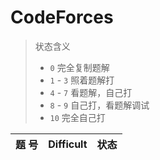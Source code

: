 # CodeForces
> 状态含义
> - `0` 完全复制题解
> - `1` - `3` 照着题解打
> - `4` - `7` 看题解，自己打
> - `8` - `9` 自己打，看题解调试
> - `10` 完全自己打 

| 题 号 | Difficult | 状态 |
| :--: | :--------: | :-: |
